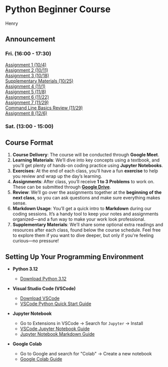 # Python Beginner Course
Henry

## Announcement

### Fri. (16:00 - 17:30)

[Assignment 1 (10/4)](Assignments/Fri/assg1.ipynb)<br>
[Assignment 2 (10/11)](Assignments/Fri/assg2.ipynb)<br>
[Assignment 3 (10/18)](Assignments/Fri/assg3.ipynb)<br>
[Supplementary Materials (10/25)](Handouts/cmd_beginners.md)<br>
[Assignment 4 (11/1)](Assignments/Fri/assg4.ipynb)<br>
[Assignment 5 (11/8)](Assignments/Fri/assg5.ipynb)<br>
[Assignment 6 (11/22)](Assignments/Fri/assg6.ipynb)<br>
[Assignment 7 (11/29)](Assignments/Fri/assg7.ipynb)<br>
[Command Line Basics Review (11/29)](Handouts/cmd_beginners.md)<br>
[Assignment 8 (12/6)](Assignments/Fri/assg8.ipynb)<br>

### Sat. (13:00 - 15:00)

## Course Format

1. **Course Delivery**: The course will be conducted through **Google Meet**. 
2. **Learning Materials**: We’ll dive into key concepts using a textbook, and you’ll get plenty of hands-on coding practice using **Jupyter Notebooks**. 
3. **Exercises**: At the end of each class, you’ll have a fun **exercise** to help you review and wrap up the day’s learning.
4. **Assignments**: After class, you’ll receive **1 to 3 Problems** to work on. These can be submitted through [**Google Drive**](https://drive.google.com/drive/folders/1r-KcMK5K-gwQklVu7e33sAiFOadtNBLD?usp=sharing).
5. **Review**: We’ll go over the assignments together at the **beginning of the next class**, so you can ask questions and make sure everything makes sense.
6. **Markdown Usage**: You’ll get a quick intro to **Markdown** during our coding sessions. It’s a handy tool to keep your notes and assignments organized—and a fun way to make your work look professional.
7. **Supplementary Materials**: We’ll share some optional extra readings and resources after each class, found below the course schedule. Feel free to explore them if you want to dive deeper, but only if you're feeling curious—no pressure!

## Setting Up Your Programming Environment

- **Python 3.12**
  - [Download Python 3.12](https://www.python.org/downloads/release/python-3127/)

- **Visual Studio Code (VSCode)**
  - [Download VSCode](https://code.visualstudio.com/download)
  - [VSCode Python Quick Start Guide](https://code.visualstudio.com/docs/python/python-quick-start)

- **Jupyter Notebook**
  - Go to Extensions in VSCode -> Search for `Jupyter` -> Install
  - [VSCode Jupyter Notebook Guide](https://code.visualstudio.com/docs/datascience/jupyter-notebooks)
  - [Jupyter Notebook Markdown Guide](https://jupyter-notebook.readthedocs.io/en/stable/examples/Notebook/Working%20With%20Markdown%20Cells.html)



- **Google Colab**
  - Go to Google and search for "Colab" -> Create a new notebook
  - [Google Colab Guide](https://colab.research.google.com/drive/16pBJQePbqkz3QFV54L4NIkOn1kwpuRrj)

